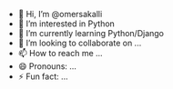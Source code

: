 - 👋 Hi, I’m @omersakalli
- 👀 I’m interested in Python
- 🌱 I’m currently learning Python/Django
- 💞️ I’m looking to collaborate on ...
- 📫 How to reach me ...
- 😄 Pronouns: ...
- ⚡ Fun fact: ...

<!---
omersakalli/omersakalli is a ✨ special ✨ repository because its `README.md` (this file) appears on your GitHub profile.
You can click the Preview link to take a look at your changes.
--->

